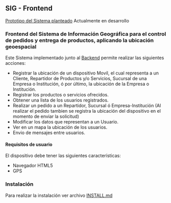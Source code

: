 ## SIG - Frontend

[Prototipo del Sistema planteado](https://sig.macx.tk/)
Actualmente en desarrollo

### Frontend del Sistema de Información Geográfica para el control de pedidos y entrega de productos, aplicando la ubicación geoespacial

Este Sistema implementado junto al [Backend](https://github.com/marceloalejoc/sig-backend) permite realizar las siguientes acciones:

- Registrar la ubicación de un dispositivo Movil, el cual representa a un Cliente, Repartidor de Productos y/o Servicios, Sucursal de una Empresa o Institución, ó por último, la ubicación de la Empresa o Institución.
- Registrar los productos o servicios ofrecidos.
- Obtener una lista de los usuarios registrados.
- Realizar un pedido a un Repartidor, Sucursal ó Empresa-Institución (Al realizar el pedido tambien se registra la ubicación del dispositivo en el momento de enviar la solicitud)
- Modificar los datos que representan a un Usuario.
- Ver en un mapa la ubicación de los usuarios.
- Envio de mensajes entre usuarios.

#### Requisitos de usuario

El dispositivo debe tener las siguientes características:

- Navegador HTML5
- GPS

### Instalación

Para realizar la instalación ver archivo [INSTALL.md](INSTALL.md)
